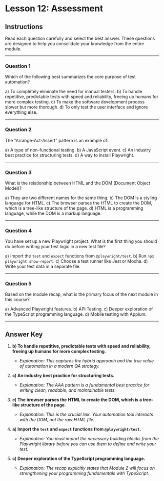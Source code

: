 # Lesson 12: Assessment

## Instructions

Read each question carefully and select the best answer. These questions are designed to help you consolidate your knowledge from the entire module.

---

### Question 1

Which of the following best summarizes the core purpose of test automation?

a) To completely eliminate the need for manual testers.
b) To handle repetitive, predictable tests with speed and reliability, freeing up humans for more complex testing.
c) To make the software development process slower but more thorough.
d) To only test the user interface and ignore everything else.

---

### Question 2

The "Arrange-Act-Assert" pattern is an example of:

a) A type of non-functional testing.
b) A JavaScript event.
c) An industry best practice for structuring tests.
d) A way to install Playwright.

---

### Question 3

What is the relationship between HTML and the DOM (Document Object Model)?

a) They are two different names for the same thing.
b) The DOM is a styling language for HTML.
c) The browser parses the HTML to create the DOM, which is a tree-like structure of the page.
d) HTML is a programming language, while the DOM is a markup language.

---

### Question 4

You have set up a new Playwright project. What is the first thing you should do before writing your test logic in a new test file?

a) Import the `test` and `expect` functions from `@playwright/test`.
b) Run `npx playwright show-report`.
c) Choose a test runner like Jest or Mocha.
d) Write your test data in a separate file.

---

### Question 5

Based on the module recap, what is the primary focus of the next module in this course?

a) Advanced Playwright features.
b) API Testing.
c) Deeper exploration of the TypeScript programming language.
d) Mobile testing with Appium.

---

## Answer Key

1. **b) To handle repetitive, predictable tests with speed and reliability, freeing up humans for more complex testing.**
   - *Explanation: This captures the hybrid approach and the true value of automation in a modern QA strategy.*

2. **c) An industry best practice for structuring tests.**
   - *Explanation: The AAA pattern is a fundamental best practice for writing clean, readable, and maintainable tests.*

3. **c) The browser parses the HTML to create the DOM, which is a tree-like structure of the page.**
   - *Explanation: This is the crucial link. Your automation tool interacts with the DOM, not the raw HTML file.*

4. **a) Import the `test` and `expect` functions from `@playwright/test`.**
   - *Explanation: You must import the necessary building blocks from the Playwright library before you can use them to define and write your test.*

5. **c) Deeper exploration of the TypeScript programming language.**
   - *Explanation: The recap explicitly states that Module 2 will focus on strengthening your programming fundamentals with TypeScript.*